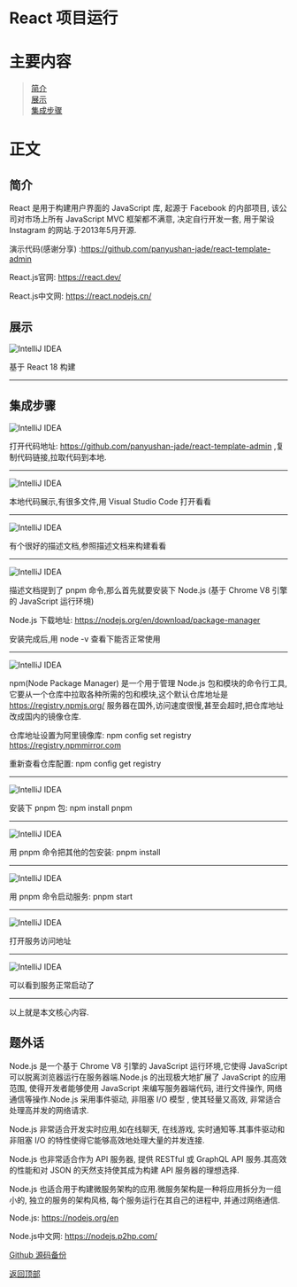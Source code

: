 # React 项目运行

# 主要内容

> [简介](#简介)  
> [展示](#展示)  
> [集成步骤](#集成步骤)

# 正文

## 简介

React 是用于构建用户界面的 JavaScript 库, 起源于 Facebook 的内部项目, 该公司对市场上所有 JavaScript MVC 框架都不满意, 决定自行开发一套, 
用于架设 Instagram 的网站.于2013年5月开源.

演示代码(感谢分享) :https://github.com/panyushan-jade/react-template-admin

React.js官网: https://react.dev/

React.js中文网: https://react.nodejs.cn/

## 展示

![IntelliJ IDEA](0011_js_react/010.png)

基于 React 18 构建

----

## 集成步骤

![IntelliJ IDEA](0011_js_react/001.png)

打开代码地址: https://github.com/panyushan-jade/react-template-admin ,复制代码链接,拉取代码到本地.

----

![IntelliJ IDEA](0011_js_react/002.png)

本地代码展示,有很多文件,用 Visual Studio Code 打开看看

----

![IntelliJ IDEA](0011_js_react/003.png)

有个很好的描述文档,参照描述文档来构建看看

----

![IntelliJ IDEA](0011_js_react/004.png)

描述文档提到了 pnpm 命令,那么首先就要安装下 Node.js (基于 Chrome V8 引擎的 JavaScript 运行环境)

Node.js 下载地址: https://nodejs.org/en/download/package-manager

安装完成后,用 node -v 查看下能否正常使用

----

![IntelliJ IDEA](0011_js_react/005.png)

npm(Node Package Manager) 是一个用于管理 Node.js 包和模块的命令行工具,它要从一个仓库中拉取各种所需的包和模块,这个默认仓库地址是
https://registry.npmjs.org/ 服务器在国外,访问速度很慢,甚至会超时,把仓库地址改成国内的镜像仓库.

仓库地址设置为阿里镜像库: npm config set registry https://registry.npmmirror.com

重新查看仓库配置: npm config get registry

----

![IntelliJ IDEA](0011_js_react/006.png)

安装下 pnpm 包: npm install pnpm

----

![IntelliJ IDEA](0011_js_react/007.png)

用 pnpm 命令把其他的包安装: pnpm install

----

![IntelliJ IDEA](0011_js_react/008.png)

用 pnpm 命令启动服务: pnpm start

----

![IntelliJ IDEA](0011_js_react/009.png)

打开服务访问地址

----

![IntelliJ IDEA](0011_js_react/010.png)

可以看到服务正常启动了

----

以上就是本文核心内容.

## 题外话

Node.js 是一个基于 Chrome V8 引擎的 JavaScript 运行环境,它使得 JavaScript 可以脱离浏览器运行在服务器端.Node.js 的出现极大地扩展了 
JavaScript 的应用范围, 使得开发者能够使用 JavaScript 来编写服务器端代码, 进行文件操作, 网络通信等操作.Node.js 采用事件驱动, 非阻塞 I/O 模型
, 使其轻量又高效, 非常适合处理高并发的网络请求.

Node.js 非常适合开发实时应用,如在线聊天, 在线游戏, 实时通知等.其事件驱动和非阻塞 I/O 的特性使得它能够高效地处理大量的并发连接.

Node.js 也非常适合作为 API 服务器, 提供 RESTful 或 GraphQL API 服务.其高效的性能和对 JSON 的天然支持使其成为构建 API 服务器的理想选择.

Node.js 也适合用于构建微服务架构的应用.微服务架构是一种将应用拆分为一组小的, 独立的服务的架构风格, 每个服务运行在其自己的进程中, 并通过网络通信.

Node.js: https://nodejs.org/en

Node.js中文网: https://nodejs.p2hp.com/

[Github 源码备份](https://github.com/Awaion/tools/tree/master/demo011/react-template-admin)

[返回顶部](#主要内容)

